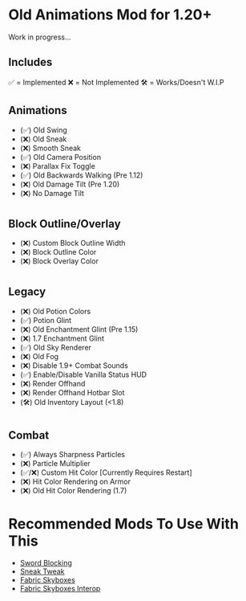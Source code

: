 # Old Animations Mod for 1.20+
Work in progress...

## Includes
✅ = Implemented
❌ = Not Implemented
🛠️ = Works/Doesn't W.I.P

## Animations
- (✅) Old Swing
- (❌) Old Sneak
- (❌) Smooth Sneak
- (✅) Old Camera Position
- (❌) Parallax Fix Toggle
- (✅) Old Backwards Walking (Pre 1.12)
- (❌) Old Damage Tilt (Pre 1.20)
- (❌) No Damage Tilt
#

## Block Outline/Overlay
- (❌) Custom Block Outline Width
- (❌) Block Outline Color
- (❌) Block Overlay Color
#

## Legacy
- (❌) Old Potion Colors
- (✅) Potion Glint
- (❌) Old Enchantment Glint (Pre 1.15)
- (❌) 1.7 Enchantment Glint
- (✅) Old Sky Renderer
- (❌) Old Fog
- (❌) Disable 1.9+ Combat Sounds
- (✅) Enable/Disable Vanilla Status HUD
- (❌) Render Offhand
- (❌) Render Offhand Hotbar Slot
- (🛠️) Old Inventory Layout (<1.8)
#

## Combat
- (✅) Always Sharpness Particles
- (❌) Particle Multiplier
- (✅/❌) Custom Hit Color [Currently Requires Restart]
- (❌) Hit Color Rendering on Armor
- (❌) Old Hit Color Rendering (1.7)

#

# Recommended Mods To Use With This
- [Sword Blocking](https://modrinth.com/mod/sword-blocking/)
- [Sneak Tweak](https://modrinth.com/mod/sneak-tweak)
- [Fabric Skyboxes](https://modrinth.com/mod/fabricskyboxes)
- [Fabric Skyboxes Interop](https://modrinth.com/mod/fabricskyboxes-interop)